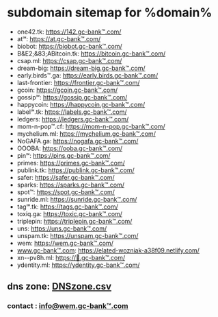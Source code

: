 ---
---
# subdomain sitemap for %domain%

* one42.tk: <https://142.gc-bank™.com/>
* at℠: <https://at.gc-bank™.com/>
* biobot: <https://biobot.gc-bank™.com/>
* B&E2;&83;ABitcoin.tk: <https://bitcoin.gc-bank™.com/>
* csap.ml: <https://csap.gc-bank™.com/>
* dream-big: <https://dream-big.gc-bank™.com/>
* early.birds™.ga: <https://early.birds.gc-bank™.com/>
* last-frontier: <https://frontier.gc-bank™.com/>
* gcoin: <https://gcoin.gc-bank™.com/>
* gossip℠: <https://gossip.gc-bank™.com/>
* happycoin: <https://happycoin.gc-bank™.com/>
* label℠.tk: <https://labels.gc-bank™.com/>
* ledgers: <https://ledgers.gc-bank™.com/>
* mom-n-pop™.cf: <https://mom-n-pop.gc-bank™.com/>
* mychelium.ml: <https://mychelium.gc-bank™.com/>
* NoGAFA.ga: <https://nogafa.gc-bank™.com/>
* OOOBA: <https://ooba.gc-bank™.com/>
* pin℠: <https://pins.gc-bank™.com/>
* primes: <https://primes.gc-bank™.com/>
* publink.tk: <https://publink.gc-bank™.com/>
* safer: <https://safer.gc-bank™.com/>
* sparks: <https://sparks.gc-bank™.com/>
* spot™: <https://spot.gc-bank™.com/>
* sunride.ml: <https://sunride.gc-bank™.com/>
* tag℠.tk: <https://tags.gc-bank™.com/>
* toxiq.ga: <https://toxic.gc-bank™.com/>
* triplepin: <https://triplepin.gc-bank™.com/>
* uns: <https://uns.gc-bank™.com/>
* unspam.tk: <https://unspam.gc-bank™.com/>
* wem: <https://wem.gc-bank™.com/>
* www.gc-bank™.com: <https://elated-wozniak-a38f09.netlify.com/>
* xn--pv8h.ml: <https://🔖.gc-bank™.com/>
* ydentity.ml: <https://ydentity.gc-bank™.com/>



## dns zone: [DNSzone.csv](../zone.csv)

### contact : [info@wem.gc-bank™.com](mailto:info@wem.gc-bank™.com)
